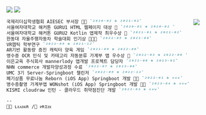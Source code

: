 </br></br></br></br>
<img src="https://capsule-render.vercel.app/api?text=𝗛𝘆𝗲𝗿𝗶𝗺&fontColor=d6ace6&type=soft&color=FFFFFF&animation=Transparent&fontSize=100"/></center>
<img src="https://capsule-render.vercel.app/api?text=Backend-Developer&fontColor=d6ace6&type=soft&color=FFFFFF&animation=Transparent&fontSize=20"/>


<img src="https://i.pinimg.com/564x/b5/31/23/b53123873931e83ed3aab77adec3b281.jpg" align="right"/>



```markdown
국제리더십학생협회 AIESEC 부서장 🙋🏼 `²⁰²⁰⁻⁰² * ²⁰²¹⁻⁰¹`
서울여자대학교 해커톤 GURU1 HTML 웹페이지 대상 🏅 `²⁰²⁰⁻⁰¹ * ²⁰²⁰⁻⁰² `
서울여자대학교 해커톤 GURU2 Kotlin 앱제작 최우수상 🏅 `²⁰²¹⁻⁰¹ * ²⁰²¹⁻⁰²`
한동대 자율주행자동차 학술대회 인기상 🙋🏼🏅 `²⁰²¹⁻⁰⁵ * ²⁰²¹⁻⁰⁸`
VR햅틱 학부연구 `²⁰²¹⁻⁰⁹ * ²⁰²¹⁻¹²`
AR기반 활동량 증진 캐릭터 양육 게임 `²⁰²¹⁻⁰⁹ * ²⁰²²⁻⁰⁶`
영수증 OCR 인식 및 카테고리 자동분류 가계부 앱 우수상 🏅 `²⁰²²⁻⁰³ * ²⁰²²⁻⁰⁶ `
이은교육 주식회사 mannerlody 앱개발 프로젝트 담당자 `²⁰²²⁻⁰⁶ * ²⁰²³⁻⁰²`
NHN commerce 개발자양성과정 수료 `²⁰²²⁻⁰⁷ * ²⁰²³⁻⁰⁸`
UMC 3기 Server-Springboot 챌린저 `²⁰²²⁻⁰⁹ * ²⁰²²⁻¹²`
폐기상품 무료나눔 Reborn (iOS App) Springboot 개발 🙋🏼 `²⁰²²⁻⁰¹ * ⁿᵒʷ`
영수증촬영 가계부앱 WONshot (iOS App) Springboot 개발 🙋🏼 `²⁰²³⁻⁰⁴ * ⁿᵒʷ`
KISMI cloudraw 인턴 - 클라우드 취약점진단 개발 `²⁰²³⁻⁰³ * ⁿᵒʷ`

--
🙋🏼 ʟᴇᴀᴅᴇʀ /🏅 ᴘʀɪᴢᴇ
```

